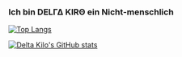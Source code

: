 ### Ich bin DΕLΓΔ ΚΙRΘ ein Nicht-menschlich

[![Top Langs](https://github-readme-stats.vercel.app/api/top-langs/?username=deltakiro&theme=github_dark&show_icons=true&layout=compact)](https://DeltaKiloOne.github.io/)


[![Delta Kilo's GitHub stats](https://github-readme-stats.vercel.app/api?username=deltakiro&theme=github_dark&show_icons=true)](https://DeltaKiloOne.github.io)
